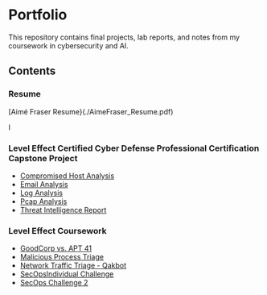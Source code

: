 # Portfolio

This repository contains final projects, lab reports, and notes from my coursework in cybersecurity and AI. 

## Contents

### Resume 
[Aimé Fraser Resume}(./AimeFraser_Resume.pdf)

I 

### Level Effect Certified Cyber Defense Professional Certification Capstone Project
- [Compromised Host Analysis](./Compromised-Host-Analysis.pdf)
- [Email Analysis](./Email-Analysis.pdf)
- [Log Analysis](./Log-Analysis.pdf)
- [Pcap Analysis](./pcap-Analysis.pdf)
- [Threat Intelligence Report](./Threat-Intel-Report.pdf)

### Level Effect Coursework
  - [GoodCorp vs. APT 41](./GoodCorp-APT41.pdf)
  - [Malicious Process Triage](./Malicious-Process-Triage)
  - [Network Traffic Triage - Qakbot](./Network-Traffic-Triage-Qakbot)
  - [SecOpsIndividual Challenge](./SecOps-Individual-Challenge.pdf)
  - [SecOps Challenge 2](./Secops-Challenge-2.pdf)

